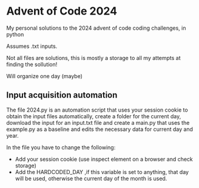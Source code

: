 # Advent of Code 2024

My personal solutions to the 2024 advent of code coding challenges, in python

Assumes .txt inputs.

Not all files are solutions, this is mostly a storage to all my attempts at finding the sollution!

Will organize one day (maybe)

## Input acquisition automation

The file 2024.py is an automation script that uses your session cookie to obtain the input files automatically, create a folder for the current day, download the input for an input.txt file and create a main.py that uses the example.py as a baseline and edits the necessary data for current day and year.

In the file you have to change the following:
- Add your session cookie (use inspect element on a browser and check storage)
- Add the HARDCODED_DAY ,if this variable is set to anything, that day will be used, otherwise the current day of the month is used.
